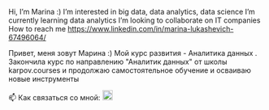 Hi, I’m Marina :)
I’m interested in big data, data analytics, data science
I’m currently learning data analytics
I’m looking to collaborate on IT companies
How to reach me https://www.linkedin.com/in/marina-lukashevich-67496064/

Привет, меня зовут Марина :) Мой курс развития - Аналитика данных . Закончила курс по направлению "Аналитик данных" от школы karpov.courses и продолжаю самостоятельное обучение и осваиваю новые инструменты

📫 Как связаться со мной: <a href="https://t.me/m_lukashevic" target="_blank">
  <img src="https://img.icons8.com/?size=2x&id=oWiuH0jFiU0R&format=png" width="20"/>
</a>


